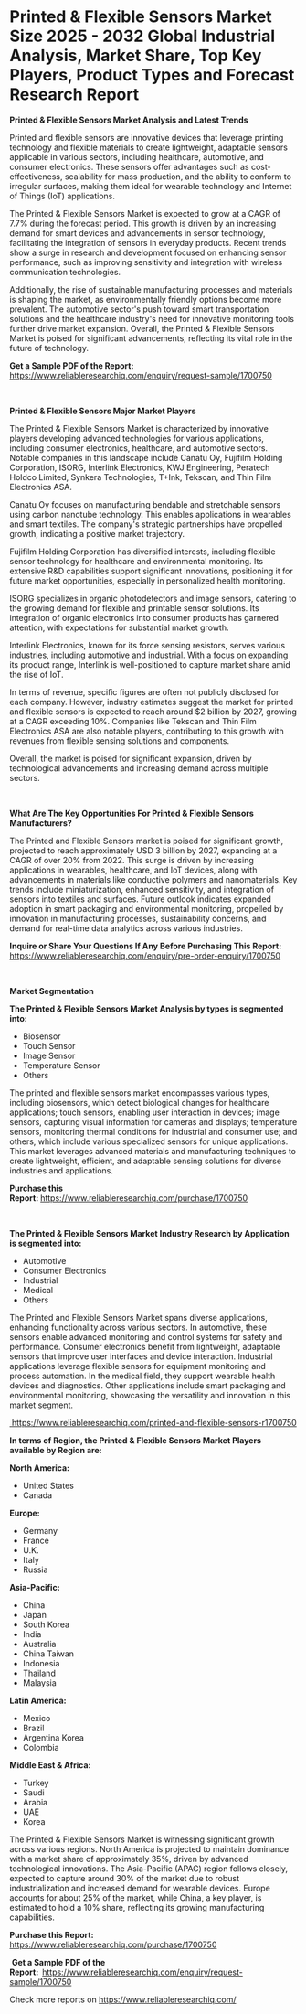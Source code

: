 <p><h1>Printed & Flexible Sensors Market Size 2025 - 2032 Global Industrial Analysis, Market Share, Top Key Players, Product Types and Forecast Research Report</h1></p><p><strong>Printed & Flexible Sensors Market Analysis and Latest Trends</strong></p>
<p><p>Printed and flexible sensors are innovative devices that leverage printing technology and flexible materials to create lightweight, adaptable sensors applicable in various sectors, including healthcare, automotive, and consumer electronics. These sensors offer advantages such as cost-effectiveness, scalability for mass production, and the ability to conform to irregular surfaces, making them ideal for wearable technology and Internet of Things (IoT) applications.</p><p>The Printed & Flexible Sensors Market is expected to grow at a CAGR of 7.7% during the forecast period. This growth is driven by an increasing demand for smart devices and advancements in sensor technology, facilitating the integration of sensors in everyday products. Recent trends show a surge in research and development focused on enhancing sensor performance, such as improving sensitivity and integration with wireless communication technologies.</p><p>Additionally, the rise of sustainable manufacturing processes and materials is shaping the market, as environmentally friendly options become more prevalent. The automotive sector's push toward smart transportation solutions and the healthcare industry's need for innovative monitoring tools further drive market expansion. Overall, the Printed & Flexible Sensors Market is poised for significant advancements, reflecting its vital role in the future of technology.</p></p>
<p><strong>Get a Sample PDF of the Report:&nbsp;</strong> <a href="https://www.reliableresearchiq.com/enquiry/request-sample/1700750?utm_campaign=1900&utm_medium=2&utm_source=Github&utm_content=ia&utm_term=09012025&utm_id=printed-flexible-sensors">https://www.reliableresearchiq.com/enquiry/request-sample/1700750</a></p>
<p>&nbsp;</p>
<p><strong>Printed & Flexible Sensors Major Market Players</strong></p>
<p><p>The Printed & Flexible Sensors Market is characterized by innovative players developing advanced technologies for various applications, including consumer electronics, healthcare, and automotive sectors. Notable companies in this landscape include Canatu Oy, Fujifilm Holding Corporation, ISORG, Interlink Electronics, KWJ Engineering, Peratech Holdco Limited, Synkera Technologies, T+Ink, Tekscan, and Thin Film Electronics ASA.</p><p>Canatu Oy focuses on manufacturing bendable and stretchable sensors using carbon nanotube technology. This enables applications in wearables and smart textiles. The company's strategic partnerships have propelled growth, indicating a positive market trajectory.</p><p>Fujifilm Holding Corporation has diversified interests, including flexible sensor technology for healthcare and environmental monitoring. Its extensive R&D capabilities support significant innovations, positioning it for future market opportunities, especially in personalized health monitoring.</p><p>ISORG specializes in organic photodetectors and image sensors, catering to the growing demand for flexible and printable sensor solutions. Its integration of organic electronics into consumer products has garnered attention, with expectations for substantial market growth.</p><p>Interlink Electronics, known for its force sensing resistors, serves various industries, including automotive and industrial. With a focus on expanding its product range, Interlink is well-positioned to capture market share amid the rise of IoT.</p><p>In terms of revenue, specific figures are often not publicly disclosed for each company. However, industry estimates suggest the market for printed and flexible sensors is expected to reach around $2 billion by 2027, growing at a CAGR exceeding 10%. Companies like Tekscan and Thin Film Electronics ASA are also notable players, contributing to this growth with revenues from flexible sensing solutions and components.</p><p>Overall, the market is poised for significant expansion, driven by technological advancements and increasing demand across multiple sectors.</p></p>
<p>&nbsp;</p>
<p><strong>What Are The Key Opportunities For Printed & Flexible Sensors Manufacturers?</strong></p>
<p><p>The Printed and Flexible Sensors market is poised for significant growth, projected to reach approximately USD 3 billion by 2027, expanding at a CAGR of over 20% from 2022. This surge is driven by increasing applications in wearables, healthcare, and IoT devices, along with advancements in materials like conductive polymers and nanomaterials. Key trends include miniaturization, enhanced sensitivity, and integration of sensors into textiles and surfaces. Future outlook indicates expanded adoption in smart packaging and environmental monitoring, propelled by innovation in manufacturing processes, sustainability concerns, and demand for real-time data analytics across various industries.</p></p>
<p><strong>Inquire or Share Your Questions If Any Before Purchasing This Report:</strong> <a href="https://www.reliableresearchiq.com/enquiry/pre-order-enquiry/1700750?utm_campaign=1900&utm_medium=2&utm_source=Github&utm_content=ia&utm_term=09012025&utm_id=printed-flexible-sensors">https://www.reliableresearchiq.com/enquiry/pre-order-enquiry/1700750</a></p>
<p>&nbsp;</p>
<p><strong>Market Segmentation</strong></p>
<p><strong>The Printed & Flexible Sensors Market Analysis by types is segmented into:</strong></p>
<p><ul><li>Biosensor</li><li>Touch Sensor</li><li>Image Sensor</li><li>Temperature Sensor</li><li>Others</li></ul></p>
<p><p>The printed and flexible sensors market encompasses various types, including biosensors, which detect biological changes for healthcare applications; touch sensors, enabling user interaction in devices; image sensors, capturing visual information for cameras and displays; temperature sensors, monitoring thermal conditions for industrial and consumer use; and others, which include various specialized sensors for unique applications. This market leverages advanced materials and manufacturing techniques to create lightweight, efficient, and adaptable sensing solutions for diverse industries and applications.</p></p>
<p><strong>Purchase this Report:&nbsp;</strong><a href="https://www.reliableresearchiq.com/purchase/1700750?utm_campaign=1900&utm_medium=2&utm_source=Github&utm_content=ia&utm_term=09012025&utm_id=printed-flexible-sensors">https://www.reliableresearchiq.com/purchase/1700750</a></p>
<p>&nbsp;</p>
<p><strong>The Printed & Flexible Sensors Market Industry Research by Application is segmented into:</strong></p>
<p><ul><li>Automotive</li><li>Consumer Electronics</li><li>Industrial</li><li>Medical</li><li>Others</li></ul></p>
<p><p>The Printed and Flexible Sensors Market spans diverse applications, enhancing functionality across various sectors. In automotive, these sensors enable advanced monitoring and control systems for safety and performance. Consumer electronics benefit from lightweight, adaptable sensors that improve user interfaces and device interaction. Industrial applications leverage flexible sensors for equipment monitoring and process automation. In the medical field, they support wearable health devices and diagnostics. Other applications include smart packaging and environmental monitoring, showcasing the versatility and innovation in this market segment.</p></p>
<p><a href="https://www.reliableresearchiq.com/printed-and-flexible-sensors-r1700750?utm_campaign=1900&utm_medium=2&utm_source=Github&utm_content=ia&utm_term=09012025&utm_id=printed-flexible-sensors">&nbsp;https://www.reliableresearchiq.com/printed-and-flexible-sensors-r1700750</a></p>
<p><strong>In terms of Region, the Printed & Flexible Sensors Market Players available by Region are:</strong></p>
<p>
    <p> <strong> North America: </strong>
        <ul>
            <li>United States</li>
            <li>Canada</li>
        </ul>
        </p> 
    <p> <strong> Europe: </strong>
        <ul>
            <li>Germany</li>
            <li>France</li>
            <li>U.K.</li>
            <li>Italy</li>
            <li>Russia</li>
        </ul>
        </p> 
    <p> <strong> Asia-Pacific: </strong>
        <ul>
            <li>China</li>
            <li>Japan</li>
            <li>South Korea</li>
            <li>India</li>
            <li>Australia</li>
            <li>China Taiwan</li>
            <li>Indonesia</li>
            <li>Thailand</li>
            <li>Malaysia</li>
        </ul>
        </p> 
    <p> <strong> Latin America: </strong>
        <ul>
            <li>Mexico</li>
            <li>Brazil</li>
            <li>Argentina Korea</li>
            <li>Colombia</li>
        </ul>
        </p> 
    <p> <strong> Middle East & Africa: </strong>
        <ul>
            <li>Turkey</li>
            <li>Saudi</li>
            <li>Arabia</li>
            <li>UAE</li>
            <li>Korea</li>
        </ul>
    </p>
    </p>
<p><p>The Printed & Flexible Sensors Market is witnessing significant growth across various regions. North America is projected to maintain dominance with a market share of approximately 35%, driven by advanced technological innovations. The Asia-Pacific (APAC) region follows closely, expected to capture around 30% of the market due to robust industrialization and increased demand for wearable devices. Europe accounts for about 25% of the market, while China, a key player, is estimated to hold a 10% share, reflecting its growing manufacturing capabilities.</p></p>
<p><strong>Purchase this Report: </strong><a href="https://www.reliableresearchiq.com/purchase/1700750?utm_campaign=1900&utm_medium=2&utm_source=Github&utm_content=ia&utm_term=09012025&utm_id=printed-flexible-sensors">https://www.reliableresearchiq.com/purchase/1700750</a></p>
<p>&nbsp;<strong>Get a Sample PDF of the Report:&nbsp;&nbsp;</strong><a href="https://www.reliableresearchiq.com/enquiry/request-sample/1700750?utm_campaign=1900&utm_medium=2&utm_source=Github&utm_content=ia&utm_term=09012025&utm_id=printed-flexible-sensors">https://www.reliableresearchiq.com/enquiry/request-sample/1700750</a></p>
<p><strong></strong></p>
<p>Check more reports on <a href="https://www.reliableresearchiq.com/?utm_campaign=1900&utm_medium=2&utm_source=Github&utm_content=ia&utm_term=09012025&utm_id=printed-flexible-sensors">https://www.reliableresearchiq.com/</a></p>